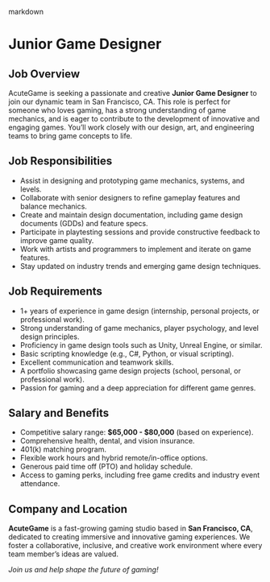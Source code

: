 markdown
# **Junior Game Designer**  

## **Job Overview**  
AcuteGame is seeking a passionate and creative **Junior Game Designer** to join our dynamic team in San Francisco, CA. This role is perfect for someone who loves gaming, has a strong understanding of game mechanics, and is eager to contribute to the development of innovative and engaging games. You’ll work closely with our design, art, and engineering teams to bring game concepts to life.  

## **Job Responsibilities**  
- Assist in designing and prototyping game mechanics, systems, and levels.  
- Collaborate with senior designers to refine gameplay features and balance mechanics.  
- Create and maintain design documentation, including game design documents (GDDs) and feature specs.  
- Participate in playtesting sessions and provide constructive feedback to improve game quality.  
- Work with artists and programmers to implement and iterate on game features.  
- Stay updated on industry trends and emerging game design techniques.  

## **Job Requirements**  
- 1+ years of experience in game design (internship, personal projects, or professional work).  
- Strong understanding of game mechanics, player psychology, and level design principles.  
- Proficiency in game design tools such as Unity, Unreal Engine, or similar.  
- Basic scripting knowledge (e.g., C#, Python, or visual scripting).  
- Excellent communication and teamwork skills.  
- A portfolio showcasing game design projects (school, personal, or professional work).  
- Passion for gaming and a deep appreciation for different game genres.  

## **Salary and Benefits**  
- Competitive salary range: **$65,000 - $80,000** (based on experience).  
- Comprehensive health, dental, and vision insurance.  
- 401(k) matching program.  
- Flexible work hours and hybrid remote/in-office options.  
- Generous paid time off (PTO) and holiday schedule.  
- Access to gaming perks, including free game credits and industry event attendance.  

## **Company and Location**  
**AcuteGame** is a fast-growing gaming studio based in **San Francisco, CA**, dedicated to creating immersive and innovative gaming experiences. We foster a collaborative, inclusive, and creative work environment where every team member’s ideas are valued.  

*Join us and help shape the future of gaming!*